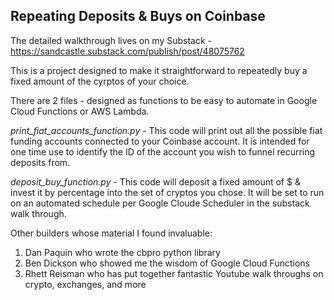 ## Repeating Deposits & Buys on Coinbase

The detailed walkthrough lives on my Substack - https://sandcastle.substack.com/publish/post/48075762

This is a project designed to make it straightforward to repeatedly buy a fixed amount of the cyrptos of your choice. 

There are 2 files - designed as functions to be easy to automate in Google Cloud Functions or AWS Lambda. 


_print_fiat_accounts_function.py_ - This code will print out all the possible fiat funding accounts connected to your Coinbase account. It is intended for one time use to identify the ID of the account you wish to funnel recurring deposits from. 

_deposit_buy_function.py_ - This code will deposit a fixed amount of $ & invest it by percentage into the set of cryptos you chose. It will be set to run on an automated schedule per Google Cloude Scheduler in the substack walk through. 



Other builders whose material I found invaluable:

1. Dan Paquin who wrote the cbpro python library 
2. Ben Dickson who showed me the wisdom of Google Cloud Functions
3. Rhett Reisman who has put together fantastic Youtube walk throughs on crypto, exchanges, and more

